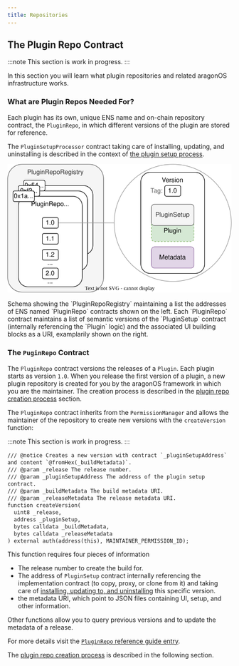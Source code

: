```yaml
---
title: Repositories
---
```


## The Plugin Repo Contract

:::note
This section is work in progress.
:::

In this section you will learn what plugin repositories and related aragonOS infrastructure works.

### What are Plugin Repos Needed For?

Each plugin has its own, unique ENS name and on-chain repository contract, the `PluginRepo`, in which different versions of the plugin are stored for reference.

<!--The names and address of the `PluginRepo` contracts are stored in the `PluginRepoRegistry`. Both contracts are described in the following. -->

The `PluginSetupProcessor` contract taking care of installing, updating, and uninstalling is described in the context of [the plugin setup process](../02-plugin-setup/index.md).

<div class="center-column">

![Schematic depiction of the versioning taking place in the PluginRepoRegistry.](./plugin-repo-overview.drawio.svg)

<p class="caption"> 
  Schema showing the `PluginRepoRegistry` maintaining a list the addresses of ENS named `PluginRepo` contracts shown on the left. Each `PluginRepo` contract maintains a list of semantic versions of the `PluginSetup` contract (internally referencing the `Plugin` logic) and the associated UI building blocks as a URI, examplarily shown on the right.
</p>

</div>

### The `PuginRepo` Contract

The `PluginRepo` contract versions the releases of a `Plugin`. Each plugin starts as version `1.0`.
When you release the first version of a plugin, a new plugin repository is created for you by the aragonOS framework in which you are the maintainer. The creation process is described in the [plugin repo creation process](./01-plugin-repo-creation.md) section.

The `PluginRepo` contract inherits from the `PermissionManager` <!-- add link --> and allows the maintainer of the repository to create new versions with the `createVersion` function:

:::note
This section is work in progress.
:::

```solidity title="contracts/framework/PluginRepo.sol"
/// @notice Creates a new version with contract `_pluginSetupAddress` and content `@fromHex(_buildMetadata)`.
/// @param _release The release number.
/// @param _pluginSetupAddress The address of the plugin setup contract.
/// @param _buildMetadata The build metadata URI.
/// @param _releaseMetadata The release metadata URI.
function createVersion(
  uint8 _release,
  address _pluginSetup,
  bytes calldata _buildMetadata,
  bytes calldata _releaseMetadata
) external auth(address(this), MAINTAINER_PERMISSION_ID);
```

This function requires four pieces of information

- The release number to create the build for.
- The address of `PluginSetup` contract internally referencing the implementation contract (to copy, proxy, or clone from it) and taking care of [installing, updating to, and uninstalling](../02-plugin-setup/index.md) this specific version.
- the metadata URI, which point to JSON files containing UI, setup, and other information.

<!-- explain how plugin setups are versioned-->

Other functions allow you to query previous versions and to update the metadata of a release.

For more details visit the [`PluginRepo` reference guide entry](../../../../03-reference-guide/framework/plugin/repo/PluginRepo.md).

The [plugin repo creation process](01-plugin-repo-creation.md) is described in the following section.
